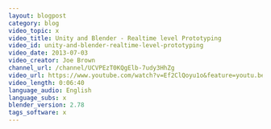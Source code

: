 ```yaml
---
layout: blogpost
category: blog
video_topic: x
video_title: Unity and Blender - Realtime level Prototyping
video_id: unity-and-blender-realtime-level-prototyping
video_date: 2013-07-03
video_creator: Joe Brown
channel_url: /channel/UCVPEzT0KQgElb-7udy3HhZg
video_url: https://www.youtube.com/watch?v=Ef2ClQoyu1o&feature=youtu.be
video_length: 0:06:40
language_audio: English
language_subs: x
blender_version: 2.78
tags_software: x
---
```

